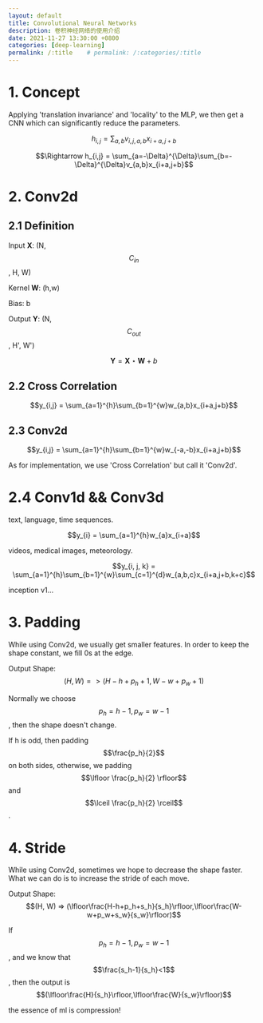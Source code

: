 ```yaml
---
layout: default
title: Convolutional Neural Networks
description: 卷积神经网络的使用介绍
date: 2021-11-27 13:30:00 +0800
categories: [deep-learning]
permalink: /:title    # permalink: /:categories/:title
---
```


# 1. Concept
Applying 'translation invariance' and 'locality' to the MLP, we then get a CNN which can significantly reduce the parameters.

$$h_{i,j} = \sum_{a,b}v_{i,j,a,b}x_{i+a,j+b}$$

$$\Rightarrow h_{i,j} = \sum_{a=-\Delta}^{\Delta}\sum_{b=-\Delta}^{\Delta}v_{a,b}x_{i+a,j+b}$$

# 2. Conv2d
## 2.1 Definition
Input **X**: (N, $$C_{in}$$, H, W)

Kernel **W**: (h,w)

Bias: b

Output **Y**: (N, $$C_{out}$$, H', W')

$$ \boldsymbol{Y} = \boldsymbol{X} \star \boldsymbol{W} + b$$

## 2.2 Cross Correlation

$$y_{i,j} = \sum_{a=1}^{h}\sum_{b=1}^{w}w_{a,b}x_{i+a,j+b}$$

## 2.3 Conv2d

$$y_{i,j} = \sum_{a=1}^{h}\sum_{b=1}^{w}w_{-a,-b}x_{i+a,j+b}$$

As for implementation, we use 'Cross Correlation' but call it 'Conv2d'.

# 2.4 Conv1d && Conv3d
text, language, time sequences.

$$y_{i} = \sum_{a=1}^{h}w_{a}x_{i+a}$$

videos, medical images, meteorology.

$$y_{i, j, k} = \sum_{a=1}^{h}\sum_{b=1}^{w}\sum_{c=1}^{d}w_{a,b,c}x_{i+a,j+b,k+c}$$

inception v1...

# 3. Padding

While using Conv2d, we usually get smaller features. In order to keep the shape constant, we fill 0s at the edge.

Output Shape: $$(H, W) => (H-h+p_h+1,W-w+p_w+1)$$

Normally we choose $$p_h = h-1, p_w = w-1$$, then the shape doesn't change. 

If h is odd, then padding $$\frac{p_h}{2}$$ on both sides, otherwise, we padding $$\lfloor \frac{p_h}{2} \rfloor$$ and $$\lceil \frac{p_h}{2} \rceil$$.

# 4. Stride

While using Conv2d, sometimes we hope to decrease the shape faster. What we can do is to increase the stride of each move.

Output Shape: $$(H, W) => (\lfloor\frac{H-h+p_h+s_h}{s_h}\rfloor,\lfloor\frac{W-w+p_w+s_w}{s_w}\rfloor)$$

If $$p_h = h-1, p_w = w-1$$, and we know that $$\frac{s_h-1}{s_h}<1$$, then the output is $$(\lfloor\frac{H}{s_h}\rfloor,\lfloor\frac{W}{s_w}\rfloor)$$

the essence of ml is compression!